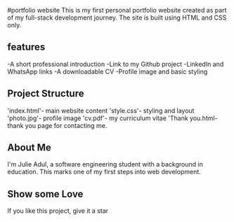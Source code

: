 #portfolio website
This is my first personal portfolio website created as part of my full-stack development journey. The site is built using HTML and CSS only.
## features
-A short professional introduction
-Link to my Github project
-LinkedIn and WhatsApp links
-A downloadable CV
-Profile image and basic styling

## Project Structure
'index.html'- main website content
'style.css'- styling and layout
'photo.jpg'- profile image
'cv.pdf'- my curriculum vitae
'Thank you.html- thank you page for contacting me.

## About Me
I'm Julie Adul, a software engineering student with a background in education. This marks one of my first steps into web development.

## Show some Love
If you like this project, give it a star
